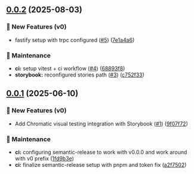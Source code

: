 ## [0.0.2](https://github.com/lionelgwk/spayd/compare/v0.0.1...v0.0.2) (2025-08-03)

### 🌟 New Features (v0)

* fastify setup with trpc configured ([#5](https://github.com/lionelgwk/spayd/issues/5)) ([7e1a4a6](https://github.com/lionelgwk/spayd/commit/7e1a4a6d19ccdd54b1edfe7f138658b441278502))

### 🧹 Maintenance

* **ci:** setup vitest + ci workflow ([#4](https://github.com/lionelgwk/spayd/issues/4)) ([68893f8](https://github.com/lionelgwk/spayd/commit/68893f8728b5e6e2bfb988236964314821f2003c))
* **storybook:** reconfigured stories path ([#3](https://github.com/lionelgwk/spayd/issues/3)) ([c752f33](https://github.com/lionelgwk/spayd/commit/c752f33226aff8836de8994b416901baad369663))

## [0.0.1](https://github.com/lionelgwk/spayd/compare/v0.0.0...v0.0.1) (2025-06-10)

### 🌟 New Features (v0)

* Add Chromatic visual testing integration with Storybook ([#1](https://github.com/lionelgwk/spayd/issues/1)) ([9f07f72](https://github.com/lionelgwk/spayd/commit/9f07f72f260d688a097d9087e0e39452368253f9))

### 🧹 Maintenance

* **ci:** configuring semantic-release to work with v0.0.0 and work around with v0 prefix ([1fd9b3e](https://github.com/lionelgwk/spayd/commit/1fd9b3ee24a63daa58a70a734d0d801f972d92c8))
* **ci:** finalize semantic-release setup with pnpm and token fix ([a2f7502](https://github.com/lionelgwk/spayd/commit/a2f75022cb61b14c9e06f7fa640d5d467675e4df))
